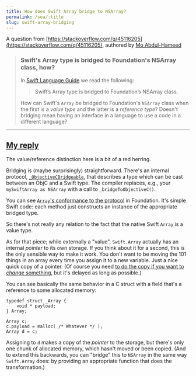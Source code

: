 ```yaml
---
title: How does Swift Array bridge to NSArray?
permalink: /soa/:title
slug: swift-array-bridging
---
```


A question from [https://stackoverflow.com/q/45116205](https://stackoverflow.com/q/45116205), authored by [Mo Abdul-Hameed](https://stackoverflow.com/users/4763963/mo-abdul-hameed)

> ### Swift's Array type is bridged to Foundation's NSArray class, how?
> 
> In [Swift Language Guide][1] we read the following:
> 
> > Swift’s Array type is bridged to Foundation’s NSArray class.
> 
> How can Swift's `Array` be bridged to Foundation's `NSArray` class when the first is a *value type* and the latter is a *reference type*? Doesn't bridging mean having an interface in a language to use a code in a different language?
> 
> 
>   [1]: https://developer.apple.com/library/content/documentation/Swift/Conceptual/Swift_Programming_Language/CollectionTypes.html#//apple_ref/doc/uid/TP40014097-CH8-ID107

---

## [My reply](https://stackoverflow.com/a/45144463/603977)

The value/reference distinction here is a bit of a red herring.

Bridging is (maybe surprisingly) straightforward. There's an internal protocol, [`_ObjectiveCBridgeable`][ObjCBridge], that describes a type which can be cast between an ObjC and a Swift type. The compiler replaces, e.g., your `mySwiftArray as NSArray` with a call to `_bridgeToObjectiveC()`.

You can see [`Array`'s conformance to the protocol][Array] in Foundation. It's simple Swift code: each method just constructs an instance of the appropriate bridged type.

So there's not really any relation to the fact that the native Swift `Array` is a value type.

As for that piece; while externally a "value", `Swift.Array` actually has an internal _pointer_ to its own storage. If you think about it for a second, this is the only sensible way to make it work. You don't want to be moving the 101 things in an array every time you assign it to a new variable. Just a nice quick copy of a pointer. (Of course you need [to do the copy if you want to _change_ something][cow], but it's delayed as long as possible.)

You can see basically the same behavior in a C struct with a field that's a reference to some allocated memory:


    typedef struct _Array {
        void * payload;
    } Array;

    Array c;
    c.payload = malloc( /* Whatever */ );
    Array d = c;

Assigning to `d` makes a copy of the _pointer_ to the storage, but there's only one chunk of allocated memory, which hasn't moved or been copied. (And to extend this backwards, you can "bridge" this to `NSArray` in the same way `Swift.Array` does: by providing an appropriate function that does the transformation.)

[cow]:http://chris.eidhof.nl/post/struct-semantics-in-swift/
[ObjCBridge]:https://github.com/apple/swift/blob/ca5c65f93ca8f89ccb51fac41a225081490d5f23/stdlib/public/core/BridgeObjectiveC.swift
[Array]:https://github.com/apple/swift-corelibs-foundation/blob/master/Foundation/Array.swift
